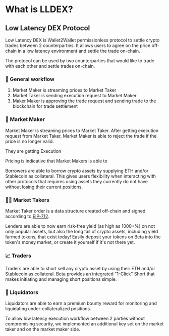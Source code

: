 # What is LLDEX?

## Low Latency DEX Protocol

Low Latency DEX is Wallet2Wallet permissionless protocol to settle crypto trades between 2 counterparties. It allows users to agree on the price off-chain in a low latency environment and settle the trade on-chain.

The protocol can be used by two counterparties that would like to trade with each other and settle trades on-chain. 

### 🤝 General workflow

1. Market Maker is streaming prices to Market Taker
2. Market Taker is sending execution request to Market Maker
3. Maker Maker is approving the trade request and sending trade to the blockchain for trade settlement

### 🤝 Market Maker



Market Maker is streaming prices to Market Taker. After getting execution request from Market Taker, Market Maker is able to reject the trade if the price is no longer valid.

They are getting Execution 

Pricing is indicative that Market Makers is able to 

Borrowers are able to borrow crypto assets by supplying ETH and/or Stablecoin as collateral. This gives users flexibility when interacting with other protocols that requires using assets they currently do not have without losing their current positions.

### 👨‍🌾 Market Takers



Market Taker order is a data structure created off-chain and signed according to [EIP-712](https://eips.ethereum.org/EIPS/eip-712).

Lenders are able to now earn risk-free yield \(as high as 1000+%\) on not only popular assets, but also the long tail of crypto assets, including yield farmed tokens, that exist today! Easily deposit your tokens on Beta into the token's money market, or create it yourself if it's not there yet.

### 

### 📈 Traders

Traders are able to short sell any crypto asset by using their ETH and/or Stablecoin as collateral. Beta provides an integrated "1-Click" Short that makes initiating and managing short positions simple.

### 🧨 Liquidators

Liquidators are able to earn a premium bounty reward for monitoring and liquidating under-collateralized positions.







To allow low latency execution workflow between 2 parties without compromising security, we implemented an additional key set on the market taker and on the market maker side.


